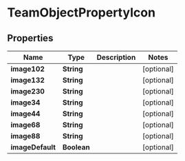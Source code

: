 

# TeamObjectPropertyIcon


## Properties

| Name | Type | Description | Notes |
|------------ | ------------- | ------------- | -------------|
|**image102** | **String** |  |  [optional] |
|**image132** | **String** |  |  [optional] |
|**image230** | **String** |  |  [optional] |
|**image34** | **String** |  |  [optional] |
|**image44** | **String** |  |  [optional] |
|**image68** | **String** |  |  [optional] |
|**image88** | **String** |  |  [optional] |
|**imageDefault** | **Boolean** |  |  [optional] |



